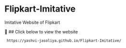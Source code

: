 # Flipkart-Imitative
Imitative Website of Flipkart

🔗  ## Click below to view the website</b>

```bash
 https://yashvi-jasoliya.github.io/Flipkart-Imitative/
```
